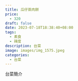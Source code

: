 ```yaml
---
title: 瓜仔蒸肉餅
price:
  - 320
draft: false
date: 2023-07-18T18:38:40+08:00
tags:
  - 素食
  - 辣度
description: 台菜
image: images/img_1575.jpeg
categories:
  - 台菜
---
```


台菜簡介
